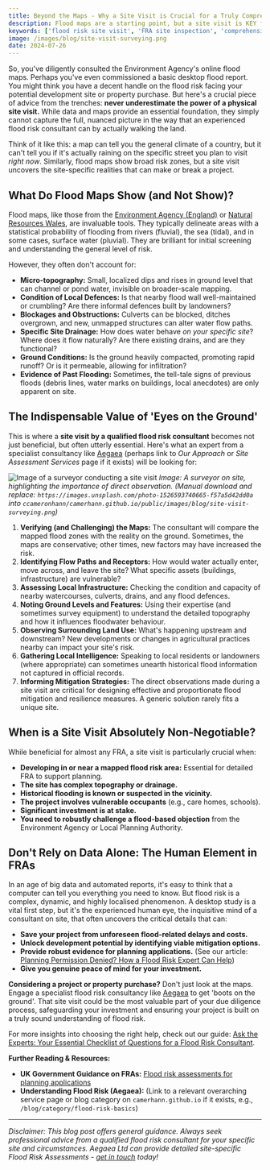 ```yaml
---
title: Beyond the Maps - Why a Site Visit is Crucial for a Truly Comprehensive Flood Risk Assessment
description: Flood maps are a starting point, but a site visit is KEY for accurate Flood Risk Assessments (FRAs). Discover why boots-on-the-ground insights are non-negotiable for robust development planning and due diligence.
keywords: ['flood risk site visit', 'FRA site inspection', 'comprehensive flood risk assessment', 'beyond flood maps', 'site-specific flood risk', 'property due diligence flooding', 'accurate FRA', 'flood investigation', 'importance of site visit FRA']
image: /images/blog/site-visit-surveying.png
date: 2024-07-26
---
```


So, you've diligently consulted the Environment Agency's online flood maps. Perhaps you've even commissioned a basic desktop flood report. You might think you have a decent handle on the flood risk facing your potential development site or property purchase. But here's a crucial piece of advice from the trenches: **never underestimate the power of a physical site visit.** While data and maps provide an essential foundation, they simply cannot capture the full, nuanced picture in the way that an experienced flood risk consultant can by actually walking the land.

Think of it like this: a map can tell you the general climate of a country, but it can't tell you if it's actually raining on the specific street you plan to visit *right now*. Similarly, flood maps show broad risk zones, but a site visit uncovers the site-specific realities that can make or break a project.

## What Do Flood Maps Show (and Not Show)?

Flood maps, like those from the [Environment Agency (England)](https://www.gov.uk/check-long-term-flood-risk) or [Natural Resources Wales](https://naturalresources.wales/flooding/check-flood-risk/?lang=en), are invaluable tools. They typically delineate areas with a statistical probability of flooding from rivers (fluvial), the sea (tidal), and in some cases, surface water (pluvial). They are brilliant for initial screening and understanding the general level of risk.

However, they often don't account for:

*   **Micro-topography:** Small, localized dips and rises in ground level that can channel or pond water, invisible on broader-scale mapping.
*   **Condition of Local Defences:** Is that nearby flood wall well-maintained or crumbling? Are there informal defences built by landowners?
*   **Blockages and Obstructions:** Culverts can be blocked, ditches overgrown, and new, unmapped structures can alter water flow paths.
*   **Specific Site Drainage:** How does water behave *on your specific site*? Where does it flow naturally? Are there existing drains, and are they functional?
*   **Ground Conditions:** Is the ground heavily compacted, promoting rapid runoff? Or is it permeable, allowing for infiltration?
*   **Evidence of Past Flooding:** Sometimes, the tell-tale signs of previous floods (debris lines, water marks on buildings, local anecdotes) are only apparent on site.

## The Indispensable Value of 'Eyes on the Ground'

This is where a **site visit by a qualified flood risk consultant** becomes not just beneficial, but often utterly essential. Here's what an expert from a specialist consultancy like [Aegaea](https://aegaea.com) (perhaps link to *Our Approach* or *Site Assessment Services* page if it exists) will be looking for:

![Image of a surveyor conducting a site visit](/images/blog/site-visit-surveying.png)
*Image: A surveyor on site, highlighting the importance of direct observation. (Manual download and replace: `https://images.unsplash.com/photo-1526593740665-f57a5d42dd0a` into `ccameronhann/camerhann.github.io/public/images/blog/site-visit-surveying.png`)*

1.  **Verifying (and Challenging) the Maps:** The consultant will compare the mapped flood zones with the reality on the ground. Sometimes, the maps are conservative; other times, new factors may have increased the risk.
2.  **Identifying Flow Paths and Receptors:** How would water actually enter, move across, and leave the site? What specific assets (buildings, infrastructure) are vulnerable?
3.  **Assessing Local Infrastructure:** Checking the condition and capacity of nearby watercourses, culverts, drains, and any flood defences.
4.  **Noting Ground Levels and Features:** Using their expertise (and sometimes survey equipment) to understand the detailed topography and how it influences floodwater behaviour.
5.  **Observing Surrounding Land Use:** What's happening upstream and downstream? New developments or changes in agricultural practices nearby can impact your site's risk.
6.  **Gathering Local Intelligence:** Speaking to local residents or landowners (where appropriate) can sometimes unearth historical flood information not captured in official records.
7.  **Informing Mitigation Strategies:** The direct observations made during a site visit are critical for designing effective and proportionate flood mitigation and resilience measures. A generic solution rarely fits a unique site.

## When is a Site Visit Absolutely Non-Negotiable?

While beneficial for almost any FRA, a site visit is particularly crucial when:

*   **Developing in or near a mapped flood risk area:** Essential for detailed FRA to support planning.
*   **The site has complex topography or drainage.**
*   **Historical flooding is known or suspected in the vicinity.**
*   **The project involves vulnerable occupants** (e.g., care homes, schools).
*   **Significant investment is at stake.**
*   **You need to robustly challenge a flood-based objection** from the Environment Agency or Local Planning Authority.

## Don't Rely on Data Alone: The Human Element in FRAs

In an age of big data and automated reports, it's easy to think that a computer can tell you everything you need to know. But flood risk is a complex, dynamic, and highly localised phenomenon. A desktop study is a vital first step, but it's the experienced human eye, the inquisitive mind of a consultant on site, that often uncovers the critical details that can:

*   **Save your project from unforeseen flood-related delays and costs.**
*   **Unlock development potential by identifying viable mitigation options.**
*   **Provide robust evidence for planning applications.** (See our article: [Planning Permission Denied? How a Flood Risk Expert Can Help](/blog/planning-permission-denied-flood-risk-expert-help))
*   **Give you genuine peace of mind for your investment.**

**Considering a project or property purchase?** Don't just look at the maps. Engage a specialist flood risk consultancy like [Aegaea](https://aegaea.com/contact) to get 'boots on the ground'. That site visit could be the most valuable part of your due diligence process, safeguarding your investment and ensuring your project is built on a truly sound understanding of flood risk.

For more insights into choosing the right help, check out our guide: [Ask the Experts: Your Essential Checklist of Questions for a Flood Risk Consultant](/blog/ask-the-experts-questions-for-flood-risk-consultant).

**Further Reading & Resources:**

*   **UK Government Guidance on FRAs:** [Flood risk assessments for planning applications](https://www.gov.uk/guidance/flood-risk-assessment-for-planning-applications)
*   **Understanding Flood Risk (Aegaea):** (Link to a relevant overarching service page or blog category on `camerhann.github.io` if it exists, e.g., `/blog/category/flood-risk-basics`)

---

*Disclaimer: This blog post offers general guidance. Always seek professional advice from a qualified flood risk consultant for your specific site and circumstances. Aegaea Ltd can provide detailed site-specific Flood Risk Assessments - [get in touch](https://aegaea.com/contact) today!* 